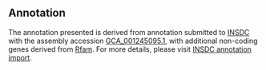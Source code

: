 

Annotation
----------

The annotation presented is derived from annotation submitted to
[INSDC](http://www.insdc.org) with the assembly accession
[GCA\_001245095.1](http://www.ebi.ac.uk/ena/data/view/GCA_001245095.1),
with additional non-coding genes derived from
[Rfam](http://rfam.xfam.org/). For more details, please visit [INSDC
annotation
import](http://ensemblgenomes.org/info/data/insdc_annotation).
